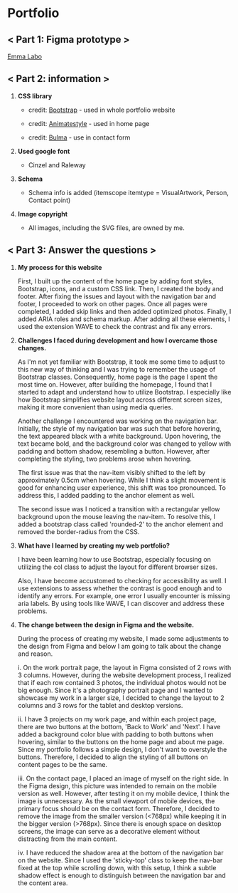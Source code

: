 # Portfolio

<!-- Information -->

## < Part 1: Figma prototype >

[Emma Labo](https://www.figma.com/proto/7laLHF2R3oUPd59b20VAnV/Wong_ChingMan_Prototype?type=design&node-id=1-3&t=MbeEykeH3mWmT1X7-0&scaling=min-zoom&page-id=0%3A1&starting-point-node-id=1%3A3&show-proto-sidebar=1)

## < Part 2: information >

1. **CSS library**

   - credit: [Bootstrap](https://getbootstrap.com/) - used in whole portfolio website

   - credit: [Animatestyle](https://animate.style/) - used in home page

   - credit: [Bulma](https://bulma.io/documentation/form/general/) - use in contact form

2. **Used google font**

   - Cinzel and Raleway

3. **Schema**

   - Schema info is added (itemscope itemtype = VisualArtwork, Person, Contact point)

4. **Image copyright**
   - All images, including the SVG files, are owned by me.

<!-- Answer the questions -->

## < Part 3: Answer the questions >

1. **My process for this website**

   First, I built up the content of the home page by adding font styles, Bootstrap, icons, and a custom CSS link. Then, I created the body and footer. After fixing the issues and layout with the navigation bar and footer, I proceeded to work on other pages. Once all pages were completed, I added skip links and then added optimized photos. Finally, I added ARIA roles and schema markup. After adding all these elements, I used the extension WAVE to check the contrast and fix any errors.

2. **Challenges I faced during development and how I overcame those changes.**

   As I'm not yet familiar with Bootstrap, it took me some time to adjust to this new way of thinking and I was trying to remember the usage of Bootstrap classes. Consequently, home page is the page I spent the most time on. However, after building the homepage, I found that I started to adapt and understand how to utilize Bootstrap. I especially like how Bootstrap simplifies website layout across different screen sizes, making it more convenient than using media queries.

   Another challenge I encountered was working on the navigation bar. Initially, the style of my navigation bar was such that before hovering, the text appeared black with a white background. Upon hovering, the text became bold, and the background color was changed to yellow with padding and bottom shadow, resembling a button. However, after completing the styling, two problems arose when hovering.

   The first issue was that the nav-item visibly shifted to the left by approximately 0.5cm when hovering. While I think a slight movement is good for enhancing user experience, this shift was too pronounced. To address this, I added padding to the anchor element as well.

   The second issue was I noticed a transition with a rectangular yellow background upon the mouse leaving the nav-item. To resolve this, I added a bootstrap class called 'rounded-2' to the anchor element and removed the border-radius from the CSS.

3. **What have I learned by creating my web portfolio?**

   I have been learning how to use Bootstrap, especially focusing on utilizing the col class to adjust the layout for different browser sizes.

   Also, I have become accustomed to checking for accessibility as well. I use extensions to assess whether the contrast is good enough and to identify any errors. For example, one error I usually encounter is missing aria labels. By using tools like WAVE, I can discover and address these problems.

4. **The change between the design in Figma and the website.**

   During the process of creating my website, I made some adjustments to the design from Figma and below I am going to talk about the change and reason.

   i. On the work portrait page, the layout in Figma consisted of 2 rows with 3 columns. However, during the website development process, I realized that if each row contained 3 photos, the individual photos would not be big enough. Since it's a photography portrait page and I wanted to showcase my work in a larger size, I decided to change the layout to 2 columns and 3 rows for the tablet and desktop versions.

   ii. I have 3 projects on my work page, and within each project page, there are two buttons at the bottom, 'Back to Work' and 'Next'. I have added a background color blue with padding to both buttons when hovering, similar to the buttons on the home page and about me page. Since my portfolio follows a simple design, I don't want to overstyle the buttons. Therefore, I decided to align the styling of all buttons on content pages to be the same.

   iii. On the contact page, I placed an image of myself on the right side. In the Figma design, this picture was intended to remain on the mobile version as well. However, after testing it on my mobile device, I think the image is unnecessary. As the small viewport of mobile devices, the primary focus should be on the contact form. Therefore, I decided to remove the image from the smaller version (<768px) while keeping it in the bigger version (>768px). Since there is enough space on desktop screens, the image can serve as a decorative element without distracting from the main content.

   iv. I have reduced the shadow area at the bottom of the navigation bar on the website. Since I used the 'sticky-top' class to keep the nav-bar fixed at the top while scrolling down, with this setup, I think a subtle shadow effect is enough to distinguish between the navigation bar and the content area.

